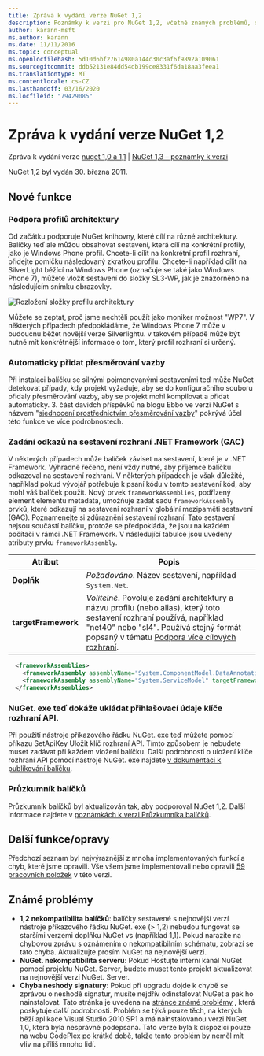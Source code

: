 ```yaml
---
title: Zpráva k vydání verze NuGet 1,2
description: Poznámky k verzi pro NuGet 1,2, včetně známých problémů, oprav chyb, přidaných funkcí a chcete odeslat obecnou.
author: karann-msft
ms.author: karann
ms.date: 11/11/2016
ms.topic: conceptual
ms.openlocfilehash: 5d10d6bf27614980a144c30c3af6f9892a109061
ms.sourcegitcommit: ddb52131e84dd54db199ce8331f6da18aa3feea1
ms.translationtype: MT
ms.contentlocale: cs-CZ
ms.lasthandoff: 03/16/2020
ms.locfileid: "79429085"
---
```

# <a name="nuget-12-release-notes"></a>Zpráva k vydání verze NuGet 1,2

Zpráva k vydání verze [nuget 1,0 a 1,1](../release-notes/nuget-1.1.md) | [NuGet 1,3 – poznámky k verzi](../release-notes/nuget-1.3.md)

NuGet 1,2 byl vydán 30. března 2011.

## <a name="new-features"></a>Nové funkce

### <a name="framework-profile-support"></a>Podpora profilů architektury

Od začátku podporuje NuGet knihovny, které cílí na různé architektury. Balíčky teď ale můžou obsahovat sestavení, která cílí na konkrétní profily, jako je Windows Phone profil. Chcete-li cílit na konkrétní profil rozhraní, přidejte pomlčku následovaný zkratkou profilu. Chcete-li například cílit na SilverLight běžící na Windows Phone (označuje se také jako Windows Phone 7), můžete vložit sestavení do složky SL3-WP, jak je znázorněno na následujícím snímku obrazovky.

![Rozložení složky profilu architektury](./media/framework-profile-support.png)

Můžete se zeptat, proč jsme nechtěli použít jako moniker možnost "WP7". V některých případech předpokládáme, že Windows Phone 7 může v budoucnu běžet novější verze Silverlightu. v takovém případě může být nutné mít konkrétnější informace o tom, který profil rozhraní si určený.

### <a name="automatically-add-binding-redirects"></a>Automaticky přidat přesměrování vazby

Při instalaci balíčku se silnými pojmenovanými sestaveními teď může NuGet detekovat případy, kdy projekt vyžaduje, aby se do konfiguračního souboru přidaly přesměrování vazby, aby se projekt mohl kompilovat a přidat automaticky. 3\. část davidch příspěvků na blogu Ebbo ve verzi NuGet s názvem "[sjednocení prostřednictvím přesměrování vazby](http://blog.davidebbo.com/2011/01/nuget-versioning-part-3-unification-via.html)" pokrývá účel této funkce ve více podrobnostech.

<a name="framework-assembly-refs"></a>

### <a name="specifying-framework-assembly-references-gac"></a>Zadání odkazů na sestavení rozhraní .NET Framework (GAC)

V některých případech může balíček záviset na sestavení, které je v .NET Framework. Výhradně řečeno, není vždy nutné, aby příjemce balíčku odkazoval na sestavení rozhraní. V některých případech je však důležité, například pokud vývojář potřebuje k psaní kódu v tomto sestavení kód, aby mohl váš balíček použít. Nový prvek `frameworkAssemblies`, podřízený element elementu metadata, umožňuje zadat sadu `frameworkAssembly` prvků, které odkazují na sestavení rozhraní v globální mezipaměti sestavení (GAC). Poznamenejte si zdůraznění sestavení rozhraní.
Tato sestavení nejsou součástí balíčku, protože se předpokládá, že jsou na každém počítači v rámci .NET Framework. V následující tabulce jsou uvedeny atributy prvku `frameworkAssembly`.


|Atribut |Popis|
|----------------|-----------|
|**Doplňk**|*Požadováno*. Název sestavení, například `System.Net`.|
|**targetFramework**|*Volitelné*. Povoluje zadání architektury a názvu profilu (nebo alias), který toto sestavení rozhraní používá, například "net40" nebo "sl4". Používá stejný formát popsaný v tématu [Podpora více cílových rozhraní](../create-packages/supporting-multiple-target-frameworks.md).|

```xml
  <frameworkAssemblies>
    <frameworkAssembly assemblyName="System.ComponentModel.DataAnnotations" targetFramework="net40" />
    <frameworkAssembly assemblyName="System.ServiceModel" targetFramework="net40" />
  </frameworkAssemblies>
```

### <a name="nugetexe-now-is-able-to-store-api-key-credentials"></a>NuGet. exe teď dokáže ukládat přihlašovací údaje klíče rozhraní API.

Při použití nástroje příkazového řádku NuGet. exe teď můžete pomocí příkazu SetApiKey Uložit klíč rozhraní API. Tímto způsobem je nebudete muset zadávat při každém vložení balíčku. Další podrobnosti o uložení klíče rozhraní API pomocí nástroje NuGet. exe najdete [v dokumentaci k publikování balíčku](../nuget-org/publish-a-package.md).

### <a name="package-explorer"></a>Průzkumník balíčků
Průzkumník balíčků byl aktualizován tak, aby podporoval NuGet 1,2. Další informace najdete v [poznámkách k verzi Průzkumníka balíčků](http://nuget.codeplex.com/wikipage?title=New%20features%20in%20NuGet%20Package%20Explorer%201.0).

## <a name="other-featuresfixes"></a>Další funkce/opravy

Předchozí seznam byl nejvýraznější z mnoha implementovaných funkcí a chyb, které jsme opravili. Vše všem jsme implementovali nebo opravili [59 pracovních položek](http://nuget.codeplex.com/workitem/list/advanced?keyword=&status=All&type=All&priority=All&release=NuGet%201.2&assignedTo=All&component=All&sortField=Votes&sortDirection=Descending&page=0) v této verzi.

## <a name="known-issues"></a>Známé problémy

* **1,2 nekompatibilita balíčků**: balíčky sestavené s nejnovější verzí nástroje příkazového řádku NuGet. exe (> 1,2) nebudou fungovat se staršími verzemi doplňku NuGet vs (například 1,1). Pokud narazíte na chybovou zprávu s oznámením o nekompatibilním schématu, zobrazí se tato chyba. Aktualizujte prosím NuGet na nejnovější verzi.
* **NuGet. nekompatibilita serveru**: Pokud Hostujte interní kanál NuGet pomocí projektu NuGet. Server, budete muset tento projekt aktualizovat na nejnovější verzi NuGet. Server.
* **Chyba neshody signatury**: Pokud při upgradu dojde k chybě se zprávou o neshodě signatur, musíte nejdřív odinstalovat NuGet a pak ho nainstalovat. Tato stránka je uvedena na [stránce známé problémy](../release-notes/known-issues.md) , která poskytuje další podrobnosti. Problém se týká pouze těch, na kterých běží aplikace Visual Studio 2010 SP1 a má nainstalovanou verzi NuGet 1,0, která byla nesprávně podepsaná. Tato verze byla k dispozici pouze na webu CodePlex po krátké době, takže tento problém by neměl mít vliv na příliš mnoho lidí.